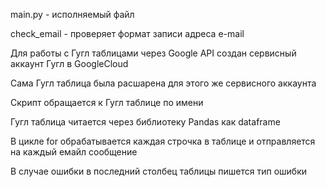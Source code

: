 main.py - исполняемый файл

check_email - проверяет формат записи адреса e-mail

Для работы с Гугл таблицами через Google API создан сервисный аккаунт Гугл в GoogleCloud

Сама Гугл таблица была расшарена для этого же сервисного аккаунта

Скрипт обращается к Гугл таблице по имени

Гугл таблица читается через библиотеку Pandas как dataframe

В цикле for обрабатывается каждая строчка в таблице и отправляется на каждый емайл сообщение

В случае ошибки в последний столбец таблицы пишется тип ошибки
